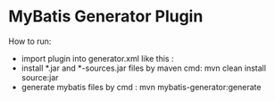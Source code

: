 # MyBatis Generator Plugin

How to run:
- import plugin into generator.xml like this : <plugin type="org.mybatis.generator.plugin.OverIsMergeablePlugin" />
- install *.jar and *-sources.jar files by maven cmd: mvn clean install source:jar
- generate mybatis files by cmd : mvn mybatis-generator:generate
